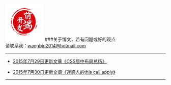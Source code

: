 ![WANGBIN·BLOG](images/logo.png)
###关于博文，若有问题或好的观点    
请联系我：wangbin2014@hotmail.com

***

* [2015年7月29日更新文章《CSS居中布局总结》](http://wangbin2015.github.io/css/CSS%E5%B1%85%E4%B8%AD%E5%B8%83%E5%B1%80%E6%80%BB%E7%BB%93/)     

* [2015年7月30日更新文章《迷惑人的this call apply》](http://wangbin2015.github.io/javascript/%E8%BF%B7%E6%83%91%E4%BA%BA%E7%9A%84this%20call%20apply/)

***

